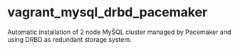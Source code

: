 vagrant_mysql_drbd_pacemaker
============================

Automatic installation of 2 node MyŜQL cluster managed by Pacemaker and using DRBD as redundant storage system.
